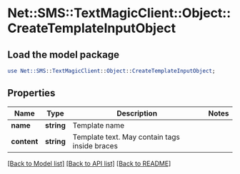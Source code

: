 # Net::SMS::TextMagicClient::Object::CreateTemplateInputObject

## Load the model package
```perl
use Net::SMS::TextMagicClient::Object::CreateTemplateInputObject;
```

## Properties
Name | Type | Description | Notes
------------ | ------------- | ------------- | -------------
**name** | **string** | Template name | 
**content** | **string** | Template text. May contain tags inside braces | 

[[Back to Model list]](../README.md#documentation-for-models) [[Back to API list]](../README.md#documentation-for-api-endpoints) [[Back to README]](../README.md)


